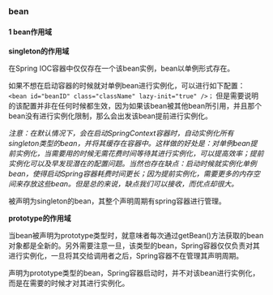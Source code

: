 ### bean
#### 1 bean作用域
**singleton的作用域**

在Spring IOC容器中仅仅存在一个该bean实例，bean以单例形式存在。

如果不想在启动容器的时候就对单例bean进行实例化，可以进行如下配置：
`<bean id="beanID" class="className" lazy-init="true" />；`
但是需要说明的该配置并非在任何时候都生效，因为如果该bean被其他bean所引用，并且那个bean没有进行实例化限制，那么会出发该bean提前进行实例化。

*注意：在默认情况下，会在启动SpringContext容器时，自动实例化所有singleton类型的bean，并将其缓存在容器中。这样做的好处是：对单例bean提前实例化，当需要用的时候无需花费时间等待其进行实例化，可以提高效率；提前实例化可以及早发现潜在的配置问题。当然也存在缺点：启动时候就实例化单例bean，使得启动Spring容器耗费时间更长；因为提前实例化，需要更多的内存空间来存放这些bean。但是总的来说，缺点我们可以接收，而优点却很大。*

被声明为singleton的bean，其整个声明周期有spring容器进行管理。

**prototype的作用域**

当bean被声明为prototype类型时，就意味者每次通过getBean()方法获取的bean对象都是全新的。另外需要注意一旦，该类型的bean，Spring容器仅仅负责对其进行实例化，一旦将其交给调用者之后，Spring容器不在管理其声明周期。

声明为prototype类型的bean，Spring容器启动时，并不对该bean进行实例化，而是在需要的时候才对其进行实例化。
